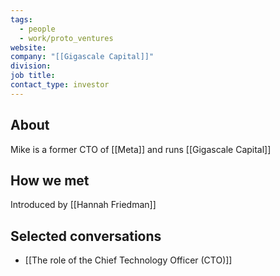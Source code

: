 ```yaml
---
tags:
  - people
  - work/proto_ventures
website: 
company: "[[Gigascale Capital]]"
division: 
job title: 
contact_type: investor
---
```

## About
Mike is a former CTO of [[Meta]] and runs [[Gigascale Capital]]

## How we met
Introduced by [[Hannah Friedman]]

## Selected conversations
- [[The role of the Chief Technology Officer (CTO)]]